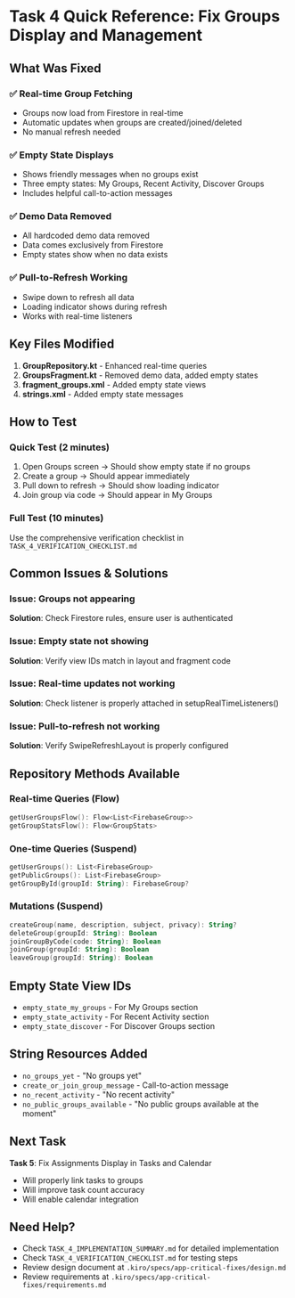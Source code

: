 # Task 4 Quick Reference: Fix Groups Display and Management

## What Was Fixed

### ✅ Real-time Group Fetching
- Groups now load from Firestore in real-time
- Automatic updates when groups are created/joined/deleted
- No manual refresh needed

### ✅ Empty State Displays
- Shows friendly messages when no groups exist
- Three empty states: My Groups, Recent Activity, Discover Groups
- Includes helpful call-to-action messages

### ✅ Demo Data Removed
- All hardcoded demo data removed
- Data comes exclusively from Firestore
- Empty states show when no data exists

### ✅ Pull-to-Refresh Working
- Swipe down to refresh all data
- Loading indicator shows during refresh
- Works with real-time listeners

## Key Files Modified

1. **GroupRepository.kt** - Enhanced real-time queries
2. **GroupsFragment.kt** - Removed demo data, added empty states
3. **fragment_groups.xml** - Added empty state views
4. **strings.xml** - Added empty state messages

## How to Test

### Quick Test (2 minutes)
1. Open Groups screen → Should show empty state if no groups
2. Create a group → Should appear immediately
3. Pull down to refresh → Should show loading indicator
4. Join group via code → Should appear in My Groups

### Full Test (10 minutes)
Use the comprehensive verification checklist in `TASK_4_VERIFICATION_CHECKLIST.md`

## Common Issues & Solutions

### Issue: Groups not appearing
**Solution**: Check Firestore rules, ensure user is authenticated

### Issue: Empty state not showing
**Solution**: Verify view IDs match in layout and fragment code

### Issue: Real-time updates not working
**Solution**: Check listener is properly attached in setupRealTimeListeners()

### Issue: Pull-to-refresh not working
**Solution**: Verify SwipeRefreshLayout is properly configured

## Repository Methods Available

### Real-time Queries (Flow)
```kotlin
getUserGroupsFlow(): Flow<List<FirebaseGroup>>
getGroupStatsFlow(): Flow<GroupStats>
```

### One-time Queries (Suspend)
```kotlin
getUserGroups(): List<FirebaseGroup>
getPublicGroups(): List<FirebaseGroup>
getGroupById(groupId: String): FirebaseGroup?
```

### Mutations (Suspend)
```kotlin
createGroup(name, description, subject, privacy): String?
deleteGroup(groupId: String): Boolean
joinGroupByCode(code: String): Boolean
joinGroup(groupId: String): Boolean
leaveGroup(groupId: String): Boolean
```

## Empty State View IDs

- `empty_state_my_groups` - For My Groups section
- `empty_state_activity` - For Recent Activity section
- `empty_state_discover` - For Discover Groups section

## String Resources Added

- `no_groups_yet` - "No groups yet"
- `create_or_join_group_message` - Call-to-action message
- `no_recent_activity` - "No recent activity"
- `no_public_groups_available` - "No public groups available at the moment"

## Next Task

**Task 5**: Fix Assignments Display in Tasks and Calendar
- Will properly link tasks to groups
- Will improve task count accuracy
- Will enable calendar integration

## Need Help?

- Check `TASK_4_IMPLEMENTATION_SUMMARY.md` for detailed implementation
- Check `TASK_4_VERIFICATION_CHECKLIST.md` for testing steps
- Review design document at `.kiro/specs/app-critical-fixes/design.md`
- Review requirements at `.kiro/specs/app-critical-fixes/requirements.md`
